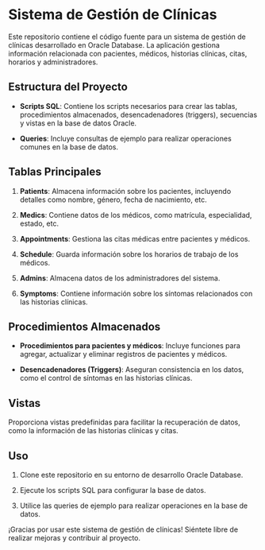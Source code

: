 # Sistema de Gestión de Clínicas

Este repositorio contiene el código fuente para un sistema de gestión de clínicas desarrollado en Oracle Database. La aplicación gestiona información relacionada con pacientes, médicos, historias clínicas, citas, horarios y administradores.

## Estructura del Proyecto

- **Scripts SQL**: Contiene los scripts necesarios para crear las tablas, procedimientos almacenados, desencadenadores (triggers), secuencias y vistas en la base de datos Oracle.

- **Queries**: Incluye consultas de ejemplo para realizar operaciones comunes en la base de datos.

## Tablas Principales

1. **Patients**: Almacena información sobre los pacientes, incluyendo detalles como nombre, género, fecha de nacimiento, etc.

2. **Medics**: Contiene datos de los médicos, como matrícula, especialidad, estado, etc.

3. **Appointments**: Gestiona las citas médicas entre pacientes y médicos.

4. **Schedule**: Guarda información sobre los horarios de trabajo de los médicos.

5. **Admins**: Almacena datos de los administradores del sistema.

6. **Symptoms**: Contiene información sobre los síntomas relacionados con las historias clínicas.

## Procedimientos Almacenados

- **Procedimientos para pacientes y médicos**: Incluye funciones para agregar, actualizar y eliminar registros de pacientes y médicos.

- **Desencadenadores (Triggers)**: Aseguran consistencia en los datos, como el control de síntomas en las historias clínicas.

## Vistas

Proporciona vistas predefinidas para facilitar la recuperación de datos, como la información de las historias clínicas y citas.

## Uso

1. Clone este repositorio en su entorno de desarrollo Oracle Database.

2. Ejecute los scripts SQL para configurar la base de datos.

3. Utilice las queries de ejemplo para realizar operaciones en la base de datos.

¡Gracias por usar este sistema de gestión de clínicas! Siéntete libre de realizar mejoras y contribuir al proyecto.
